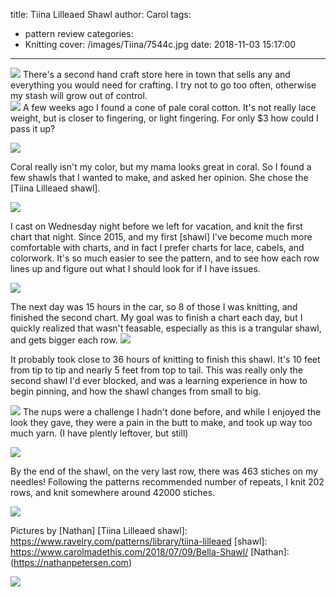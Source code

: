 title: Tiina Lilleaed Shawl
author: Carol
tags:
  - pattern review
categories:
  - Knitting
cover: /images/Tiina/7544c.jpg
date: 2018-11-03 15:17:00
---
![](/images/Tiina/7542.jpg)
There's a second hand craft store here in town that sells any and everything you would need for crafting.  I try not to go too often, otherwise my stash will grow out of control.  
![](/images/Tiina/7541.jpg)
A few weeks ago I found a cone of pale coral cotton.  It's not really lace weight, but is closer to fingering, or light fingering.  For only $3 how could I pass it up?  

![](/images/Tiina/7543.jpg)

Coral really isn't my color, but my mama looks great in coral.  So I found a few shawls that I wanted to make, and asked her opinion.  She chose the [Tiina Lilleaed shawl]. 

![](/images/Tiina/7545.jpg)

I cast on Wednesday night before we left for vacation, and knit the first chart that night.  Since 2015, and my first [shawl] I've become much more comfortable with charts, and in fact I prefer charts for lace, cabels, and colorwork.  It's so much easier to see the pattern, and to see how each row lines up and figure out what I should look for if I have issues.  

![](/images/Tiina/7547.jpg)

The next day was 15 hours in the car, so 8 of those I was knitting, and finished the second chart.  My goal was to finish a chart each day, but I quickly realized that wasn't feasable, especially as this is a trangular shawl, and gets bigger each row.
![](/images/Tiina/7540.jpg)

It probably took close to 36 hours of knitting to finish this shawl.  It's 10 feet from tip to tip and nearly 5 feet from top to tail.  This was really only the second shawl I'd ever blocked, and was a learning experience in how to begin pinning, and how the shawl changes from small to big.    

![](/images/Tiina/7544.jpg)
The nups were a challenge I hadn't done before, and while I enjoyed the look they gave, they were a pain in the butt to make, and took up way too much yarn.  (I have plently leftover, but still)

![](/images/Tiina/7549.jpg)

By the end of the shawl, on the very last row, there was 463 stiches on my needles!  Following the patterns recommended number of repeats, I knit 202 rows, and knit somewhere around 42000 stiches.  

![](/images/Tiina/7546.jpg)

Pictures by [Nathan]
[Tiina Lilleaed shawl]: https://www.ravelry.com/patterns/library/tiina-lilleaed
[shawl]: https://www.carolmadethis.com/2018/07/09/Bella-Shawl/
[Nathan]:(https://nathanpetersen.com)

![](/images/Tiina/7548.jpg)
